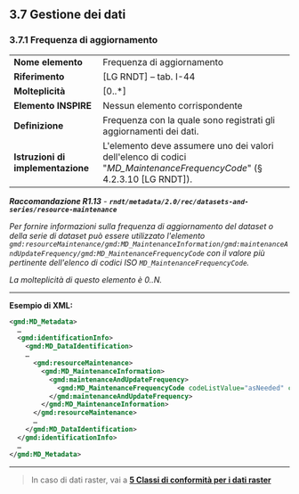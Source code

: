 ## 3.7 Gestione dei dati

### 3.7.1 Frequenza di aggiornamento

|  |  |
| --- | --- |
| **Nome elemento** | Frequenza di aggiornamento |
| **Riferimento** | [LG RNDT] – tab. I-44 |
| **Molteplicità** | [0..\*] |
| **Elemento INSPIRE** | Nessun elemento corrispondente |
| **Definizione** | Frequenza con la quale sono registrati gli aggiornamenti dei dati. |
| **Istruzioni di implementazione** | L&#39;elemento deve assumere uno dei valori dell&#39;elenco di codici &quot;_MD\_MaintenanceFrequencyCode_&quot; (§ 4.2.3.10 [LG RNDT]). |

***Raccomandazione R1.13** - **```rndt/metadata/2.0/rec/datasets-and-series/resource-maintenance```***

*Per fornire informazioni sulla frequenza di aggiornamento del dataset o della serie di dataset può essere utilizzato l&#39;elemento ```gmd:resourceMaintenance/gmd:MD_MaintenanceInformation/gmd:maintenanceAndUpdateFrequency/gmd:MD_MaintenanceFrequencyCode``` con il valore più pertinente dell&#39;elenco di codici ISO ```MD_MaintenanceFrequencyCode```.*

*La molteplicità di questo elemento è 0..N.*

---

**Esempio di XML:**

```xml
<gmd:MD_Metadata>
  …
  <gmd:identificationInfo>
    <gmd:MD_DataIdentification>
    …
      <gmd:resourceMaintenance>
        <gmd:MD_MaintenanceInformation>
          <gmd:maintenanceAndUpdateFrequency>
            <gmd:MD_MaintenanceFrequencyCode codeListValue="asNeeded" codeList="http://standards.iso.org/iso/19139/resources/gmxCodelists.xml#MD_MaintenanceFrequencyCode">quando necessario</gmd:MD_MaintenanceFrequencyCode>
          </gmd:maintenanceAndUpdateFrequency>
        </gmd:MD_MaintenanceInformation>
      </gmd:resourceMaintenance>
      …
    </gmd:MD_DataIdentification>
  </gmd:identificationInfo>
  …
</gmd:MD_Metadata>
```
---

> In caso di dati raster, vai a [**5 Classi di conformità per i dati raster**](../grid)
